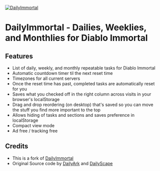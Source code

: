 [![DailyImmortal](./includes/img/dailyimmortal.png)](https://ajnx.github.io/dailyimmortal/)
# DailyImmortal - Dailies, Weeklies, and Monthlies for Diablo Immortal

## Features
* List of daily, weekly, and monthly repeatable tasks for Diablo Immortal
* Automatic countdown timer til the next reset time
* Timezones for all current servers
* Once the reset time has past, completed tasks are automatically reset for you
* Saves what you checked off in the right column across visits in your browser's localStorage
* Drag and drop reordering (on desktop) that's saved so you can move the stuff you find more important to the top
* Allows hiding of tasks and sections and saves preference in localStorage
* Compact view mode
* Ad free / tracking free

## Credits
* This is a fork of [DailyImmortal](https://dailyimmortal.github.io)
* Original Source code by [DailyArk](https://dailyark.github.io) and [DailyScape](https://dailyscape.github.io)
